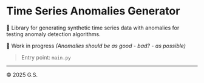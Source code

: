 # Time Series Anomalies Generator

🧰 Library for generating synthetic time series data with anomalies for testing anomaly detection algorithms. 

🚧 Work in progress _(Anomalies should be as good - bad? - as possible)_  


> Entry point: `main.py`

---

© 2025 G.S.